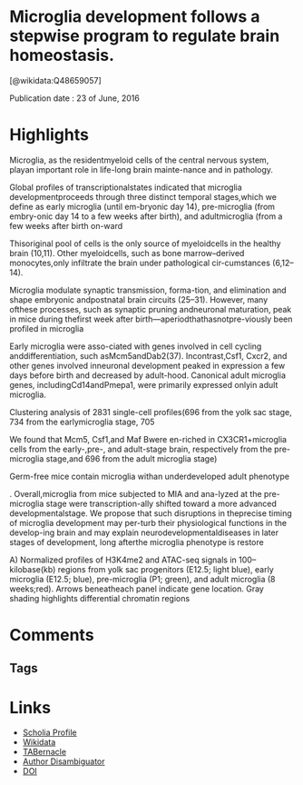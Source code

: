 
Microglia development follows a stepwise program to regulate brain homeostasis.
===============================================================================
  
  [@wikidata:Q48659057]  
  
Publication date : 23 of June, 2016  

# Highlights

Microglia, as the residentmyeloid cells of the central nervous system, playan important role in life-long brain mainte-nance and in pathology.


Global profiles of transcriptionalstates indicated that microglia developmentproceeds through three distinct temporal stages,which we define as early microglia (until em-bryonic day 14), pre-microglia (from embry-onic day 14 to a few weeks after birth), and adultmicroglia (from a few weeks after birth on-ward

 Thisoriginal pool of cells is the only source of myeloidcells in the healthy brain (10,11). Other myeloidcells, such as bone marrow–derived monocytes,only infiltrate the brain under pathological cir-cumstances (6,12–14).


Microglia modulate synaptic transmission, forma-tion, and elimination and shape embryonic andpostnatal brain circuits (25–31). However, many ofthese processes, such as synaptic pruning andneuronal maturation, peak in mice during thefirst week after birth—aperiodthathasnotpre-viously been profiled in microglia


Early microglia were asso-ciated with genes involved in cell cycling anddifferentiation, such asMcm5andDab2(37). Incontrast,Csf1, Cxcr2, and other genes involved inneuronal development peaked in expression a few days before birth and decreased by adult-hood. Canonical adult microglia genes, includingCd14andPmepa1, were primarily expressed onlyin adult microglia.

Clustering analysis of 2831 single-cell profiles(696 from the yolk sac stage, 734 from the earlymicroglia stage, 705 

We found that Mcm5, Csf1,and Maf Bwere en-riched in CX3CR1+microglia cells from the early-,pre-, and adult-stage brain, respectively from the pre-microglia stage,and 696 from the adult microglia stage) 

Germ-free mice contain microglia withan underdeveloped adult phenotype

. Overall,microglia from mice subjected to MIA and ana-lyzed at the pre-microglia stage were transcription-ally shifted toward a more advanced developmentalstage. We propose that such disruptions in theprecise timing of microglia development may per-turb their physiological functions in the develop-ing brain and may explain neurodevelopmentaldiseases in later stages of development, long afterthe microglia phenotype is restore

A) Normalized profiles of H3K4me2 and ATAC-seq signals in 100–kilobase(kb) regions from yolk sac progenitors (E12.5; light blue), early microglia (E12.5; blue), pre-microglia (P1; green), and adult microglia (8 weeks;red). Arrows beneatheach panel indicate gene location. Gray shading highlights differential chromatin regions
# Comments

## Tags

# Links
  
 * [Scholia Profile](https://scholia.toolforge.org/work/Q48659057)  
 * [Wikidata](https://www.wikidata.org/wiki/Q48659057)  
 * [TABernacle](https://tabernacle.toolforge.org/?#/tab/manual/Q48659057/P921%3BP4510)  
 * [Author Disambiguator](https://author-disambiguator.toolforge.org/work_item_oauth.php?id=Q48659057&batch_id=&match=1&author_list_id=&doit=Get+author+links+for+work)  
 * [DOI](https://doi.org/10.1126/SCIENCE.AAD8670)  
